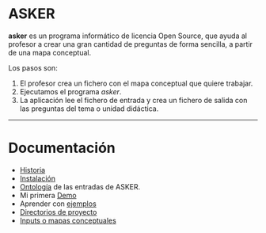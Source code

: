 
# ASKER

**asker** es un programa informático de licencia Open Source,
que ayuda al profesor a crear una gran cantidad de preguntas
de forma sencilla, a partir de una mapa conceptual.

Los pasos son:
1. El profesor crea un fichero con el mapa conceptual que quiere trabajar.
2. Ejecutamos el programa *asker*.
3. La aplicación lee el fichero de entrada y crea un fichero de salida con las preguntas del tema o unidad didáctica.

---

# Documentación

* [Historia](./historia.md)
* [Instalación](./instalar/README.md)
* [Ontología](./ontologia.md) de las entradas de ASKER.
* Mi primera [Demo](./demo/README.md)
* Aprender con [ejemplos](./ejemplos/README.md)
* [Directorios de proyecto](./directorios.md)
* [Inputs o mapas conceptuales](./input.md)
